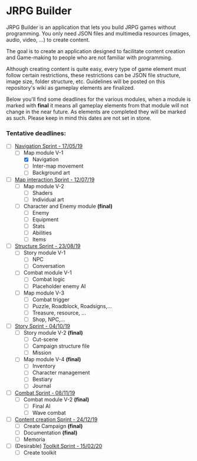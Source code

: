 # JRPG Builder

JRPG Builder is an application that lets you build JRPG games without programming. You only need JSON files and multimedia resources (images, audio, video, ...) to create content.

The goal is to create an application designed to facilitate content creation and Game-making to people who are not familiar with programming.

Although creating content is quite easy, every type of game element must follow certain restrictions, these restrictions can be JSON file structure, image size, folder structure, etc. Guidelines will be posted on this repository's wiki as gameplay elements are finalized.

Below you'll find some deadlines for the various modules, when a module is marked with **final** it means all gameplay elements from that module will not change in the near future. As elements are completed they will be marked as such. Please keep in mind this dates are not set in stone.

### Tentative deadlines:

- [ ] <u>Navigation Sprint - 17/05/19</u>
    - [ ] Map module V-1
        - [x] Navigation
        - [ ] Inter-map movement
        - [ ] Background art
- [ ] <u>Map interaction Sprint - 12/07/19</u>
    - [ ] Map module V-2
        - [ ] Shaders
        - [ ] Individual art
    - [ ] Character and Enemy module **(final)**
        - [ ] Enemy
        - [ ] Equipment
        - [ ] Stats
        - [ ] Abilities
        - [ ] Items
- [ ] <u>Structure Sprint - 23/08/19</u>
    - [ ] Story module V-1
        - [ ] NPC
        - [ ] Conversation
    - [ ] Combat module V-1
        - [ ] Combat logic
        - [ ] Placeholder enemy AI
    - [ ] Map module V-3
        - [ ] Combat trigger
        - [ ] Puzzle, Roadblock, Roadsigns,...
        - [ ] Treasure, resource, ...
        - [ ] Shop, NPC,...
- [ ] <u>Story Sprint - 04/10/19</u>
    - [ ] Story module V-2 **(final)**
        - [ ] Cut-scene
        - [ ] Campaign structure file
        - [ ] Mission
    - [ ] Map module V-4 **(final)**
        - [ ] Inventory
        - [ ] Character management
        - [ ] Bestiary
        - [ ] Journal
- [ ] <u>Combat Sprint - 08/11/19</u>
    - [ ] Combat module V-2 **(final)**
        - [ ] Final AI
        - [ ] Wave combat
- [ ] <u>Content creation Sprint - 24/12/19</u>
    - [ ] Create Campaign **(final)**
    - [ ] Documentation **(final)**
    - [ ] Memoria
- [ ] (Desirable) <u>Toolkit Sprint - 15/02/20</u>
    - [ ] Create toolkit